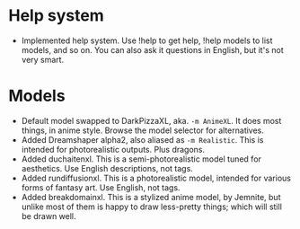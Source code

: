 # Help system
- Implemented help system. Use !help to get help, !help models to list models, and so on.
  You can also ask it questions in English, but it's not very smart.

# Models
- Default model swapped to DarkPizzaXL, aka. `-m AnimeXL`. It does most things, in anime style. Browse the model selector for alternatives.
- Added Dreamshaper alpha2, also aliased as `-m Realistic`. This is intended for photorealistic outputs. Plus dragons.
- Added duchaitenxl. This is a semi-photorealistic model tuned for aesthetics. Use English descriptions, not tags.
- Added rundiffusionxl. This is a photorealistic model, intended for various forms of fantasy art. Use English, not tags.
- Added breakdomainxl. This is a stylized anime model, by Jemnite, but unlike most of them is happy to draw less-pretty things; which will still be drawn well.
